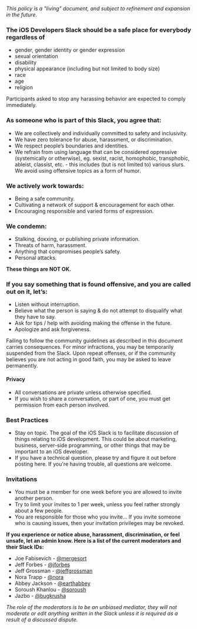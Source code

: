*This policy is a "living" document, and subject to refinement and expansion in the future.*

### The **iOS Developers Slack** should be a safe place for everybody regardless of

- gender, gender identity or gender expression 
- sexual orientation
- disability
- physical appearance (including but not limited to body size)
- race
- age
- religion

Participants asked to stop any harassing behavior are expected to comply immediately.


### As someone who is part of this Slack, you agree that:

- We are collectively and individually committed to safety and inclusivity.
- We have zero tolerance for abuse, harassment, or discrimination.
- We respect people’s boundaries and identities.
- We refrain from using language that can be considered oppressive (systemically or otherwise), eg. sexist, racist, homophobic, transphobic, ableist, classist, etc. - this includes (but is not limited to) various slurs.
We avoid using offensive topics as a form of humor.

### We actively work towards:

- Being a safe community.
- Cultivating a network of support & encouragement for each other.
- Encouraging responsible and varied forms of expression.

### We condemn:

- Stalking, doxxing, or publishing private information.
- Threats of harm, harassment.
- Anything that compromises people’s safety.
- Personal attacks.

**These things are NOT OK.**

### If you say something that is found offensive, and you are called out on it, let’s:

- Listen without interruption.
- Believe what the person is saying & do not attempt to disqualify what they have to say.
- Ask for tips / help with avoiding making the offense in the future.
- Apologize and ask forgiveness.

Failing to follow the community guidelines as described in this document carries consequences. For minor infractions, you may be temporarily suspended from the Slack. Upon repeat offenses, or if the community believes you are not acting in good faith, you may be asked to leave permanently.

#### Privacy
- All conversations are private unless otherwise specified. 
- If you wish to share a conversation, or part of one, you must get permission from each person involved.

### Best Practices
- Stay on topic. The goal of the iOS Slack is to facilitate discussion of things relating to iOS development. This could be about marketing, business, server-side programming, or other things that may be important to an iOS developer.
- If you have a technical question, please try and figure it out before posting here. If you're having trouble, all questions are welcome.

### Invitations

- You must be a member for one week before you are allowed to invite another person.
- Try to limit your invites to 1 per week, unless you feel rather strongly about a few people.
- You are responsible for those who you invite... If you invite someone who is causing issues, then your invitation privileges may be revoked.

**If you experience or notice abuse, harassment, discrimination, or feel unsafe, let an admin know. Here is a list of the current moderators and their Slack IDs:**

* Joe Fabisevich - [@mergesort](https://iosdevelopers.slack.com/messages/@mergesort/)
* Jeff Forbes - [@jforbes](https://iosdevelopers.slack.com/messages/@jforbes/)
* Jeff Grossman - [@jeffgrossman](https://iosdevelopers.slack.com/messages/@jeffgrossman/)
* Nora Trapp - [@nora](https://iosdevelopers.slack.com/messages/@nora/)
* Abbey Jackson - [@earthabbey](https://iosdevelopers.slack.com/messages/@earthabbey/)
* Soroush Khanlou - [@soroush](https://iosdevelopers.slack.com/messages/@soroush/)
* Jazbo - [@bugkrusha](https://iosdevelopers.slack.com/messages/@bugkrusha/)

*The role of the moderators is to be an unbiased mediator, they will not moderate or edit anything written in the Slack unless it is required as a result of a discussed dispute.*
